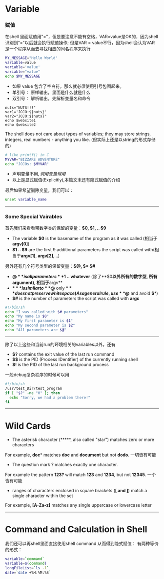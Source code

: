 # Variable

### 赋值
在shell 里面赋值用"="，但是要注意不能有空格，VAR=value是OK的，因为shell识别到"="以后就会执行赋值操作; 但是VAR = value不行，因为shell会认为VAR是一个程序从而去寻找相应的同名程序来执行
```bash
MY_MESSAGE="Hello World"
variable=value
variable='value'
variable="value"
echo $MY_MESSAGE
```
- 如果 value 包含了空白符，那么就必须使用引号包围起来。
- 单引号： 原样输出，里面是什么就是什么
- 双引号： 解析输出，先解析变量名和命令
 
```
nuts="NUTS!!!"
var1='JOJO:${nuts}'
var2="JOJO:${nuts}"
echo $website1
echo $website2
```
 
The shell does not care about types of variables; they may store strings, integers, real numbers - anything you like. (但实际上还是以string的形式存储的)

```bash
# like printf() in C
MYVAR="BIZZARE ADVENTURE"
echo "JOJOs: $MYVAR"
```

- 声明变量不用$, 调用变量得用$
- 以上是显式赋值(Explicitly),本篇文末还有隐式赋值的介绍


最后如果希望删除变量，我们可以：
```sh
unset variable_name
```

---
### Some Special Vairables

首先我们来看看带数字类的保留的变量：**$0, $1, .. $9**
- The variable **$0** is the basename of the program as it was called (相当于**argv[0]**)
- **$1 .. $9** are the first 9 additional parameters the script was called with(相当于**argv[1]**, **argv[2]**,...)

另外还有几个符号类型的保留变量：**$@, $* $#**
- **$@** is all parameters **$1 .. whatever** (除了**$0**以外所有的数字型, 所有argument), 相当于**argv**
- **$***  is similar to **$@** only **$*** does not preserve white space (As a general rule, use **$@** and avoid **$***)
- **$#** is the number of parameters the script was called with **argc**

```bash
#!/bin/sh
echo "I was called with $# parameters" 
echo "My name is $0"
echo "My first parameter is $1"
echo "My second parameter is $2"
echo "All parameters are $@"
```

---
除了以上这些和当前run的环境相关的variables以外，还有
- **$?** contains the exit value of the last run command
- **$$** is the PID (Process IDentifier) of the currently running shell
- **$!** is the PID of the last run background process

一般debug复杂程序的时候可以用

```bash
#!/bin/sh
/usr/test_Dir/test_program
if [ "$?" -ne "0" ]; then
  echo "Sorry, we had a problem there!"
fi
```

---
# Wild Cards

 - The asterisk character (*****, also called "star") matches zero or more characters
 
 For example, **doc*** matches **doc** and **document** but not **dodo**. 一切皆有可能
 
 - The question mark ? matches exactly one character.

For example the pattern **123?** will match **123** and **1234**, but not **12345**. 一个皆有可能

- ranges of characters enclosed in square brackets (**[ and ]**) match a single character within the set

For example, **[A-Za-z]** matches any single uppercase or lowercase letter

---
# Command and Calculation in Shell

我们还可以再shell里面直接使用shell command 从而得到隐式赋值：
有两种等价的形式：
```sh
variable=`command`
variable=$(command)
longFileList=`ls -l`
date=`date +%H:%M:%S`
```




